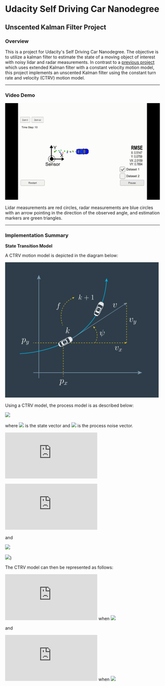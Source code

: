 # Udacity Self Driving Car Nanodegree
## Unscented Kalman Filter Project 

### Overview

This is a project for Udacity's Self Driving Car Nanodegree. The objective is to utilize a kalman filter to estimate the state of a moving object of interest with noisy lidar and radar measurements. In contrast to a [previous project](https://github.com/raymondngiam/CarND-Extended-Kalman-Filter-Project) which uses extended Kalman filter with a constant velocity motion model, this project implements an unscented Kalman filter using the constant turn rate and velocity (CTRV) motion model.

---

### Video Demo

![Demo](/images/small.gif)

Lidar measurements are red circles, radar measurements are blue circles with an arrow pointing in the direction of the observed angle, and estimation markers are green triangles.

---

### Implementation Summary

**State Transition Model**

A CTRV motion model is depicted in the diagram below:

<img src="/images/screenshot-from-2017-02-27-20-45-49.png" width="500">

Using a CTRV model, the process model is as described below:

![](https://latex.codecogs.com/gif.latex?\mathbf{x'}=f(\mathbf{x},\mathbf{\nu}))

where ![](https://latex.codecogs.com/gif.latex?\mathbf{x}) is the state vector and ![](https://latex.codecogs.com/gif.latex?\mathbf{\nu}) is the process noise vector.

![](https://latex.codecogs.com/gif.latex?%5Cmathbf%7Bx%7D%3D%5Cbegin%7Bpmatrix%7Dp_%7Bx%7D%5C%5Cp_%7By%7D%5C%5Cv%5C%5C%5Cpsi%5C%5C%5Cdot%7B%5Cpsi%7D%5Cend%7Bpmatrix%7D)

![](https://latex.codecogs.com/gif.latex?%5Cmathbf%7B%5Cnu%7D%3D%5Cbegin%7Bpmatrix%7D%5Cnu_%7Ba%7D%5C%5C%5Cnu_%7B%5Cddot%7B%5Cpsi%7D%7D%5Cend%7Bpmatrix%7D)

and

![](https://latex.codecogs.com/gif.latex?\nu_{a}\sim&space;\mathcal{N}(0,\sigma_{a}^{2}))

![](https://latex.codecogs.com/gif.latex?\nu_{\ddot{\psi}}\sim&space;\mathcal{N}(0,\sigma_{\ddot{\psi}}^{2})))

The CTRV model can then be represented as follows:

![](https://latex.codecogs.com/gif.latex?%5Cbegin%7Bpmatrix%7Dp_%7Bx%7D%27%20%5C%5C%20p_%7By%7D%27%20%5C%5C%20v%27%20%5C%5C%20%5Cpsi%20%27%20%5C%5C%20%5Cdot%7B%5Cpsi%7D%27%20%5Cend%7Bpmatrix%7D%20%3D%20%5Cbegin%7Bpmatrix%7Dp_%7Bx%7D%20%5C%5C%20p_%7By%7D%20%5C%5C%20v%20%5C%5C%20%5Cpsi%20%5C%5C%20%5Cdot%7B%5Cpsi%7D%20%5Cend%7Bpmatrix%7D%20%2B%20%5Cbegin%7Bpmatrix%7D%5Cfrac%7Bv%7D%7B%5Cdot%7B%5Cpsi%7D%7D%28sin%28%5Cpsi%2B%5Cdot%7B%5Cpsi%7D%5CDelta%20t%29-sin%28%5Cpsi%29%29%20%5C%5C%20%5Cfrac%7Bv%7D%7B%5Cdot%7B%5Cpsi%7D%7D%28-cos%28%5Cpsi%2B%5Cdot%7B%5Cpsi%7D%5CDelta%20t%29%2Bcos%28%5Cpsi%29%29%20%5C%5C%200%20%5C%5C%20%5Cdot%7B%5Cpsi%7D%5CDelta%20t%20%5C%5C%200%20%5Cend%7Bpmatrix%7D%20%2B%20%5Cbegin%7Bpmatrix%7D0.5%28%5CDelta%20t%29%5E%7B2%7Dcos%28%5Cpsi%29%5Ccdot%20%5Cnu%20_%7Ba%7D%20%5C%5C%200.5%28%5CDelta%20t%29%5E%7B2%7Dsin%28%5Cpsi%29%5Ccdot%20%5Cnu%20_%7Ba%7D%20%5C%5C%20%5CDelta%20t%20%5Ccdot%20%5Cnu%20_%7Ba%7D%20%5C%5C%200.5%28%5CDelta%20t%29%5E%7B2%7D%5Ccdot%20%5Cnu%20_%7B%5Cddot%7B%5Cpsi%7D%7D%20%5C%5C%20%5CDelta%20t%20%5Ccdot%20%5Cnu%20_%7B%5Cddot%7B%5Cpsi%7D%7D%20%5Cend%7Bpmatrix%7D) when ![](https://latex.codecogs.com/gif.latex?\dot{\psi}\neq0)

and

![](https://latex.codecogs.com/gif.latex?%5Cbegin%7Bpmatrix%7Dp_%7Bx%7D%27%20%5C%5C%20p_%7By%7D%27%20%5C%5C%20v%27%20%5C%5C%20%5Cpsi%20%27%20%5C%5C%20%5Cdot%7B%5Cpsi%7D%27%20%5Cend%7Bpmatrix%7D%20%3D%20%5Cbegin%7Bpmatrix%7Dp_%7Bx%7D%20%5C%5C%20p_%7By%7D%20%5C%5C%20v%20%5C%5C%20%5Cpsi%20%5C%5C%20%5Cdot%7B%5Cpsi%7D%20%5Cend%7Bpmatrix%7D%20%2B%20%5Cbegin%7Bpmatrix%7Dv%5Ccdot%20cos%28%5Cpsi%29%5Ccdot%20%5CDelta%20t%20%5C%5C%20v%5Ccdot%20sin%28%5Cpsi%29%5Ccdot%20%5CDelta%20t%20%5C%5C%200%20%5C%5C%20%5Cdot%7B%5Cpsi%7D%5CDelta%20t%20%5C%5C%200%20%5Cend%7Bpmatrix%7D%20%2B%20%5Cbegin%7Bpmatrix%7D0.5%28%5CDelta%20t%29%5E%7B2%7Dcos%28%5Cpsi%29%5Ccdot%20%5Cnu%20_%7Ba%7D%20%5C%5C%200.5%28%5CDelta%20t%29%5E%7B2%7Dsin%28%5Cpsi%29%5Ccdot%20%5Cnu%20_%7Ba%7D%20%5C%5C%20%5CDelta%20t%20%5Ccdot%20%5Cnu%20_%7Ba%7D%20%5C%5C%200.5%28%5CDelta%20t%29%5E%7B2%7D%5Ccdot%20%5Cnu%20_%7B%5Cddot%7B%5Cpsi%7D%7D%20%5C%5C%20%5CDelta%20t%20%5Ccdot%20%5Cnu%20_%7B%5Cddot%7B%5Cpsi%7D%7D%20%5Cend%7Bpmatrix%7D) when ![](https://latex.codecogs.com/gif.latex?\dot{\psi}=0)



